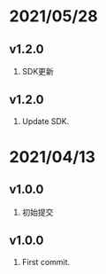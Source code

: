 # 2021/05/28

## v1.2.0

1. SDK更新

## v1.2.0

1. Update SDK.

# 2021/04/13

## v1.0.0

1. 初始提交

## v1.0.0

1. First commit.

